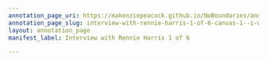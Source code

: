 ```yaml
---
annotation_page_uri: https://makenziepeacock.github.io/NoBoundaries/annotations/interview-with-rennie-harris-1-of-6-canvas-1--i-would-say-either-be-out-or-in--.json
annotation_page_slug: interview-with-rennie-harris-1-of-6-canvas-1--i-would-say-either-be-out-or-in--
layout: annotation_page
manifest_label: Interview with Rennie Harris 1 of 6

---
```

